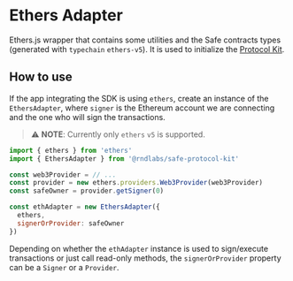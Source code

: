 # Ethers Adapter

Ethers.js wrapper that contains some utilities and the Safe contracts types (generated with `typechain` `ethers-v5`). It is used to initialize the [Protocol Kit](https://github.com/safe-global/safe-core-sdk/tree/main/packages/protocol-kit).

## How to use

If the app integrating the SDK is using `ethers`, create an instance of the `EthersAdapter`, where `signer` is the Ethereum account we are connecting and the one who will sign the transactions.

> :warning: **NOTE**: Currently only `ethers` `v5` is supported.

```js
import { ethers } from 'ethers'
import { EthersAdapter } from '@rndlabs/safe-protocol-kit'

const web3Provider = // ...
const provider = new ethers.providers.Web3Provider(web3Provider)
const safeOwner = provider.getSigner(0)

const ethAdapter = new EthersAdapter({
  ethers,
  signerOrProvider: safeOwner
})
```

Depending on whether the `ethAdapter` instance is used to sign/execute transactions or just call read-only methods, the `signerOrProvider` property can be a `Signer` or a `Provider`.
